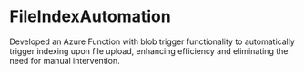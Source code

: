 # FileIndexAutomation
Developed an Azure Function with blob trigger functionality to automatically trigger indexing upon file upload, enhancing efficiency and eliminating the need for manual intervention.

